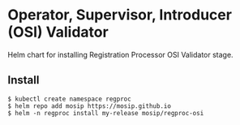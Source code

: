 # Operator, Supervisor, Introducer (OSI) Validator 

Helm chart for installing Registration Processor OSI Validator stage.

## Install
```console
$ kubectl create namespace regproc
$ helm repo add mosip https://mosip.github.io
$ helm -n regproc install my-release mosip/regproc-osi
```

